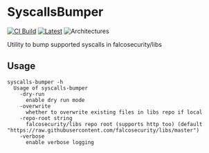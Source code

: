 # SyscallsBumper

[![CI Build](https://github.com/FedeDP/SyscallsBumper/actions/workflows/ci.yml/badge.svg)](https://github.com/FedeDP/SyscallsBumper/actions/workflows/ci.yml)
[![Latest](https://img.shields.io/github/v/release/FedeDP/SyscallsBumper?style=for-the-badge)](https://github.com/FedeDP/SyscallsBumper/releases/latest)
![Architectures](https://img.shields.io/badge/ARCHS-x86__64%7Caarch64-blueviolet?style=for-the-badge)

Utility to bump supported syscalls in falcosecurity/libs

## Usage

```shell
syscalls-bumper -h
  Usage of syscalls-bumper
    -dry-run
      enable dry run mode
    -overwrite
      whether to overwrite existing files in libs repo if local
    -repo-root string
      falcosecurity/libs repo root (supports http too) (default "https://raw.githubusercontent.com/falcosecurity/libs/master")
    -verbose
      enable verbose logging
```
